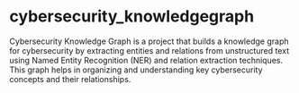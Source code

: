 # cybersecurity_knowledgegraph
Cybersecurity Knowledge Graph is a project that builds a knowledge graph for cybersecurity by extracting entities and relations from unstructured text using Named Entity Recognition (NER) and relation extraction techniques. This graph helps in organizing and understanding key cybersecurity concepts and their relationships.
